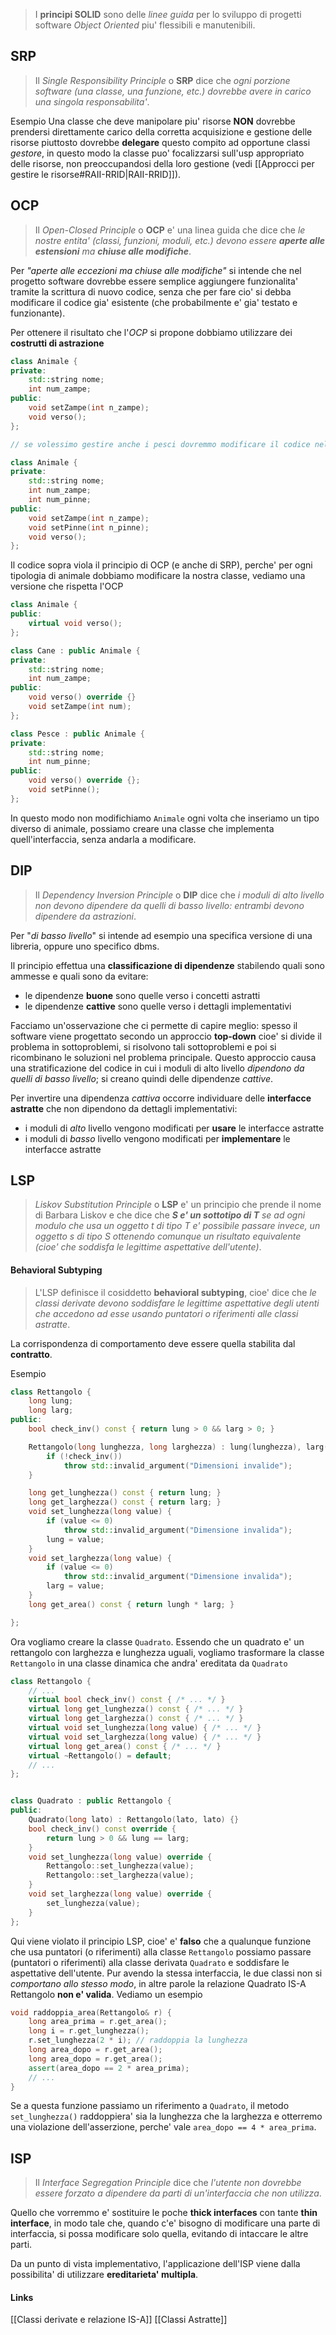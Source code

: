 >I **principi SOLID** sono delle *linee guida* per lo sviluppo di progetti software *Object Oriented* piu' flessibili e manutenibili.

## SRP
>Il *Single Responsibility Principle* o **SRP** dice che *ogni porzione software (una classe, una funzione, etc.) dovrebbe avere in carico una singola responsabilita'*.

Esempio
Una classe che deve manipolare piu' risorse **NON** dovrebbe prendersi direttamente carico della corretta acquisizione e gestione delle risorse piuttosto dovrebbe **delegare** questo compito ad opportune classi *gestore*, in questo modo la classe puo' focalizzarsi sull'usp appropriato delle risorse, non preoccupandosi della loro gestione (vedi [[Approcci per gestire le risorse#RAII-RRID|RAII-RRID]]).

## OCP
>Il *Open-Closed Principle* o **OCP** e' una linea guida che dice che *le nostre entita' (classi, funzioni, moduli, etc.) devono essere **aperte alle estensioni** ma **chiuse alle modifiche***.

Per *"aperte alle eccezioni ma chiuse alle modifiche"* si intende che nel progetto software dovrebbe essere semplice aggiungere funzionalita' tramite la scrittura di nuovo codice, senza che per fare cio' si debba modificare il codice gia' esistente (che probabilmente e' gia' testato e funzionante).

Per ottenere il risultato che l'*OCP* si propone dobbiamo utilizzare dei **costrutti di astrazione**
```cpp
class Animale {
private:
	std::string nome;
	int num_zampe;
public:
	void setZampe(int n_zampe);
	void verso();
};

// se volessimo gestire anche i pesci dovremmo modificare il codice nel modo seguente

class Animale {
private: 
	std::string nome;
	int num_zampe;
	int num_pinne;
public:
	void setZampe(int n_zampe);
	void setPinne(int n_pinne);
	void verso();
};
```
Il codice sopra viola il principio di OCP (e anche di SRP), perche' per ogni tipologia di animale dobbiamo modificare la nostra classe, vediamo una versione che rispetta l'OCP
```cpp
class Animale {
public:
	virtual void verso();
};

class Cane : public Animale {
private: 
	std::string nome;
	int num_zampe;
public:
	void verso() override {}
	void setZampe(int num);
};

class Pesce : public Animale {
private:
	std::string nome;
	int num_pinne;
public:
	void verso() override {};
	void setPinne();
};
```
In questo modo non modifichiamo `Animale` ogni volta che inseriamo un tipo diverso di animale, possiamo creare una classe che implementa quell'interfaccia, senza andarla a modificare.

## DIP
>Il *Dependency Inversion Principle* o **DIP** dice che *i moduli di alto livello non devono dipendere da quelli di basso livello: entrambi devono dipendere da astrazioni*.

Per "*di basso livello*" si intende ad esempio una specifica versione di una libreria, oppure uno specifico dbms.

Il principio effettua una **classificazione di dipendenze** stabilendo quali sono ammesse e quali sono da evitare:
- le dipendenze **buone** sono quelle verso i concetti astratti
- le dipendenze **cattive** sono quelle verso i dettagli implementativi

Facciamo un'osservazione che ci permette di capire meglio:
spesso il software viene progettato secondo un approccio **top-down** cioe' si divide il problema in sottoproblemi, si risolvono tali sottoproblemi e poi si ricombinano le soluzioni nel problema principale. Questo approccio causa una stratificazione del codice in cui i moduli di alto livello *dipendono da quelli di basso livello*; si creano quindi delle dipendenze *cattive*.

Per invertire una dipendenza *cattiva* occorre individuare delle **interfacce astratte** che non dipendono da dettagli implementativi:
- i moduli di *alto* livello vengono modificati per **usare** le interfacce astratte
- i moduli di *basso* livello vengono modificati per **implementare** le interfacce astratte

## LSP
>*Liskov Substitution Principle* o **LSP** e' un principio che prende il nome di Barbara Liskov e che dice che ***S e' un sottotipo di T** se ad ogni modulo che usa un oggetto t di tipo T e' possibile passare invece, un oggetto s di tipo S ottenendo comunque un risultato equivalente (cioe' che soddisfa le legittime aspettative dell'utente)*.

#### Behavioral Subtyping
>L'LSP definisce il cosiddetto **behavioral subtyping**, cioe' dice che *le classi derivate devono soddisfare le legittime aspettative degli utenti che accedono ad esse usando puntatori o riferimenti alle classi astratte*.

La corrispondenza di comportamento deve essere quella stabilita dal **contratto**.

Esempio
```cpp
class Rettangolo {
	long lung;
	long larg;
public:
	bool check_inv() const { return lung > 0 && larg > 0; }

	Rettangolo(long lunghezza, long larghezza) : lung(lunghezza), larg(larghezza) {
		if (!check_inv())
			throw std::invalid_argument("Dimensioni invalide");	
	}

	long get_lunghezza() const { return lung; }
	long get_larghezza() const { return larg; }
	void set_lunghezza(long value) {
		if (value <= 0)
			throw std::invalid_argument("Dimensione invalida");
		lung = value;
	}
	void set_larghezza(long value) {
		if (value <= 0)
			throw std::invalid_argument("Dimensione invalida");
		larg = value;
	}
	long get_area() const { return lungh * larg; }

};
```
Ora vogliamo creare la classe `Quadrato`. Essendo che un quadrato e' un rettangolo con larghezza e lunghezza uguali, vogliamo trasformare la classe `Rettangolo` in una classe dinamica che andra' ereditata da `Quadrato`
```cpp
class Rettangolo {
	// ...
	virtual bool check_inv() const { /* ... */ }
	virtual long get_lunghezza() const { /* ... */ }
	virtual long get_larghezza() const { /* ... */ }
	virtual void set_lunghezza(long value) { /* ... */ }
	virtual void set_larghezza(long value) { /* ... */ }
	virtual long get_area() const { /* ... */ }
	virtual ~Rettangolo() = default;
	// ... 
};


class Quadrato : public Rettangolo {
public:
	Quadrato(long lato) : Rettangolo(lato, lato) {}
	bool check_inv() const override {
		return lung > 0 && lung == larg;
	}
	void set_lunghezza(long value) override {
		Rettangolo::set_lunghezza(value);
		Rettangolo::set_larghezza(value);
	}
	void set_larghezza(long value) override {
		set_lunghezza(value);
	}
};

```
Qui viene violato il principio LSP, cioe' e' **falso** che a qualunque funzione che usa puntatori (o riferimenti) alla classe `Rettangolo` possiamo passare (puntatori o riferimenti) alla classe derivata `Quadrato` e soddisfare le aspettative dell'utente. Pur avendo la stessa interfaccia, le due classi non si *comportano allo stesso modo*, in altre parole la relazione Quadrato IS-A Rettangolo **non e' valida**. Vediamo un esempio
```cpp
void raddoppia_area(Rettangolo& r) {
	long area_prima = r.get_area();
	long i = r.get_lunghezza();
	r.set_lunghezza(2 * i); // raddoppia la lunghezza
	long area_dopo = r.get_area();
	long area_dopo = r.get_area();
	assert(area_dopo == 2 * area_prima);
	// ...
}
```
Se a questa funzione passiamo un riferimento a `Quadrato`, il metodo `set_lunghezza()` raddoppiera' sia la lunghezza che la larghezza e otterremo una violazione dell'asserzione, perche' vale `area_dopo == 4 * area_prima`.

## ISP
>Il *Interface Segregation Principle* dice che *l'utente non dovrebbe essere forzato a dipendere da parti di un'interfaccia che non utilizza*.

Quello che vorremmo e' sostituire le poche **thick interfaces** con tante **thin interface**, in modo tale che, quando c'e' bisogno di modificare una parte di interfaccia, si possa modificare solo quella, evitando di intaccare le altre parti.

Da un punto di vista implementativo, l'applicazione dell'ISP viene dalla possibilita' di utilizzare **ereditarieta' multipla**.

#### Links
[[Classi derivate e relazione IS-A]]
[[Classi Astratte]]


